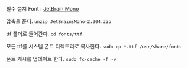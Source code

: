 필수 설치 Font : [JetBrain Mono](https://www.jetbrains.com/ko-kr/lp/mono/)

압축을 푼다.
`unzip JetBrainsMono-2.304.zip`

ttf 폴더로 들어간다.
`cd fonts/ttf`

모든 ttf를 시스템 폰트 디렉토리로 복사한다.
`sudo cp *.ttf /usr/share/fonts`

폰트 캐시를 업데이트 한다.
`sudo fc-cache -f -v`